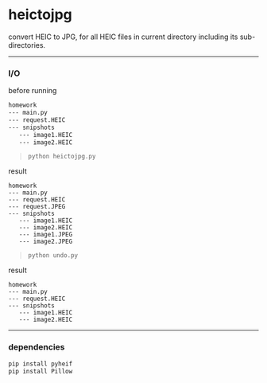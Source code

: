 # heictojpg
convert HEIC to JPG, for all HEIC files in current directory including its sub-directories. 

<hr />

### I/O

before running

```txt
homework
--- main.py
--- request.HEIC
--- snipshots
   --- image1.HEIC
   --- image2.HEIC
```

> `python heictojpg.py`

result

```
homework
--- main.py
--- request.HEIC
--- request.JPEG
--- snipshots
   --- image1.HEIC
   --- image2.HEIC
   --- image1.JPEG
   --- image2.JPEG
```

> `python undo.py`

result

```
homework
--- main.py
--- request.HEIC
--- snipshots
   --- image1.HEIC
   --- image2.HEIC
```

<hr >

### dependencies

```sh
pip install pyheif
pip install Pillow
```

